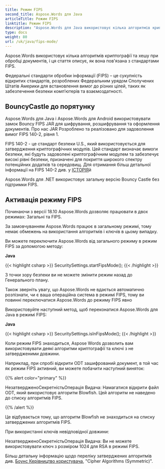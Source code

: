 ```yaml
---
title: Режим FIPS
second_title: Aspose.Words для Java
articleTitle: Режим FIPS
linktitle: Режим FIPS
description: "Aspose.Words для Java використовує кілька алгоритмів криптографії та хешу при обробці документів для дотримання стандартів FIPS."
type: docs
weight: 80
url: /uk/java/fips-mode/
---
```


Aspose.Words використовує кілька алгоритмів криптографії та хешу при обробці документів, і ця стаття описує, як вона пов'язана з стандартами FIPS.

Федеральні стандарти обробки інформації (FIPS) – це сукупність відкритих стандартів, розроблених Федеральним урядом Сполучених Штатів Америки для встановлення вимог до різних цілей, таких як забезпечення безпеки комп’ютерів та взаємоздатності.

## BouncyCastle до порятунку

Aspose.Words для Java і Aspose.Words для Android використовувати замок Bouncy FIPS JAR для шифрування, розшифрування та оформлення документів. Про нас JAR Розроблено та реалізовано для задоволення вимог FIPS 140-2, рівня 1.

FIPS 140-2 - це стандарт безпеки U.S., який використовується для затвердження криптографічних модулів. Цей стандарт визначає вимоги безпеки, які будуть задоволені криптографічним модулем та забезпечує високі рівні безпеки, призначені для покриття широкого спектру потенційних додатків та середовищ. Для отримання більш детальної інформації на FIPS 140-2 див. у [ІСТОРІЯ](https://www.nist.gov/publications/security-requirements-cryptographic-modules-includes-change-notices-1232002?pub_id=902003)й

Aspose.Words для .NET використовує загальну версію Bouncy Castle без підтримки FIPS.

## Активація режиму FIPS

Починаючи з версії 18.10 Aspose.Words дозволяє працювати в двох режимах: Загальні та FIPS.

За замовчуванням Aspose.Words працює в загальному режимі, тому немає обмежень на використання алгоритмів і ключів в цьому випадку.

Ви можете переключити Aspose.Words від загального режиму в режим FIPS за допомогою методу:

**Java**

{{< highlight csharp >}}
SecuritySettings.startFipsMode();
{{< /highlight >}}

З точки зору безпеки ви не можете змінити режим назад до Генерального плану.

Також зверніть увагу, що Aspose.Words не вдається автоматично розпізнати, чи є ваша операційна система в режимі FIPS, тому ви повинні переключатися Aspose.Words до режиму FIPS явно

Використовуйте наступний метод, щоб переконатися Aspose.Words для Java в режимі FIPS:

**Java**

{{< highlight csharp >}}
SecuritySettings.isInFipsMode();
{{< /highlight >}}

Коли режим FIPS знаходиться, Aspose Words дозволить вам використовувати деякі алгоритми криптографії та ключі з не затвердженими довжини.

Наприклад, при спробі відкрити ODT зашифрований документ, в той час як режим FIPS активний, ви можете побачити наступний виняток:

{{% alert color="primary" %}}

НезатвердженоСекретністьОперація Видача: Намагатися відкрити файл ODT, який використовує алгоритм Blowfish. Цей алгоритм не наведено до списку алгоритмів FIPS.

{{% /alert %}}

Це відбувається тому, що алгоритм Blowfish не знаходиться на списку затверджених алгоритмів FIPS.

При використанні ключів невідповідної довжини:

НезатвердженоСекретністьОперація Видача: Ви не можете використовувати ключ з розміром 1024 для RSA в режимі FIPS.

Більш детальну інформацію щодо переліку затверджених алгоритмів див. [Боунс Керівництво користувача](https://downloads.bouncycastle.org/fips-java/docs/BC-FJA-UserGuide-1.0.1.pdf), "Cipher Algorithms (Symmetric)".


